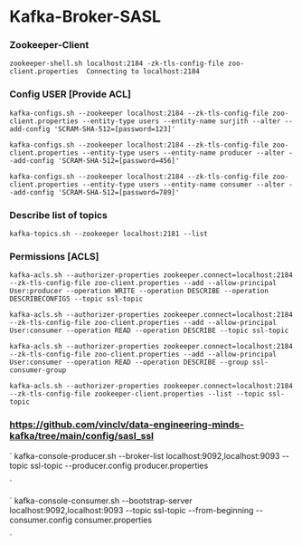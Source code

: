 # Kafka-Broker-SASL

### Zookeeper-Client
`
zookeeper-shell.sh localhost:2184 -zk-tls-config-file zoo-client.properties 
Connecting to localhost:2184
`

### Config USER [Provide ACL]
`
kafka-configs.sh --zookeeper localhost:2184 --zk-tls-config-file zoo-client.properties --entity-type users --entity-name surjith --alter --add-config 'SCRAM-SHA-512=[password=123]'
`

`
kafka-configs.sh --zookeeper localhost:2184 --zk-tls-config-file zoo-client.properties --entity-type users --entity-name producer --alter --add-config 'SCRAM-SHA-512=[password=456]'
`

`
kafka-configs.sh --zookeeper localhost:2184 --zk-tls-config-file zoo-client.properties --entity-type users --entity-name consumer --alter --add-config 'SCRAM-SHA-512=[password=789]'
`

### Describe list of topics
`
kafka-topics.sh --zookeeper localhost:2181 --list
`

### Permissions [ACLS]

`
kafka-acls.sh --authorizer-properties zookeeper.connect=localhost:2184 --zk-tls-config-file zoo-client.properties --add --allow-principal User:producer --operation WRITE --operation DESCRIBE --operation DESCRIBECONFIGS --topic ssl-topic
`

`
 kafka-acls.sh --authorizer-properties zookeeper.connect=localhost:2184 --zk-tls-config-file zoo-client.properties --add --allow-principal User:consumer --operation READ --operation DESCRIBE --topic ssl-topic
`

`
kafka-acls.sh --authorizer-properties zookeeper.connect=localhost:2184 --zk-tls-config-file zoo-client.properties --add --allow-principal User:consumer --operation READ --operation DESCRIBE --group ssl-consumer-group
`

`
kafka-acls.sh --authorizer-properties zookeeper.connect=localhost:2184 --zk-tls-config-file zookeeper-client.properties --list --topic ssl-topic
`


### https://github.com/vinclv/data-engineering-minds-kafka/tree/main/config/sasl_ssl

`
 kafka-console-producer.sh --broker-list localhost:9092,localhost:9093 --topic ssl-topic --producer.config producer.properties

`


`
kafka-console-consumer.sh --bootstrap-server localhost:9092,localhost:9093 --topic ssl-topic --from-beginning --consumer.config consumer.properties 

`
